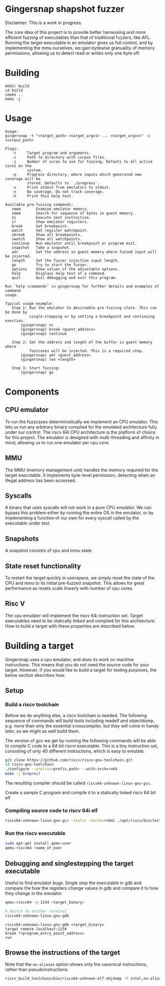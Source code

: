 Gingersnap shapshot fuzzer
==========================

Disclaimer: This is a work in progress.

The core idea of this project is to provide better harnessing and more efficient fuzzing
of executables than that of traditional fuzzers, like AFL. Running the target executable
in an emulator gives us full control, and by implementing the mmu ourselves, we gain
bytewise granuality of memory permissions, allowing us to detect read or writes only
one byte off.

# Building
```
mkdir build
cd build
cmake ..
make -j
```

# Usage
```
Usage:
gingersnap -t "<target_path> <target_argv1> ... <target_argvn>" -c <corpus_path>

Flags:
   -t     Target program and arguments.
   -c     Path to directory with corpus files.
   -j     Number of cores to use for fuzzing. Defauts to all active cores on the
          system.
   -p     Progress directory, where inputs which generated new coverage will be
          stored. Defaults to `./progress`.
   -v     Print stdout from emulators to stdout.
   -n     No coverage. Do not track coverage.
   -h     Print this help text.

Available pre-fuzzing commands:
   xmem       Examine emulator memory.
   smem       Search for sequence of bytes in guest memory.
   ni         Execute next instruction.
   ir         Show emulator registers.
   break      Set breakpoint.
   watch      Set register watchpoint.
   sbreak     Show all breakpoints.
   swatch     Show all watchpoints.
   continue   Run emulator until breakpoint or program exit.
   snapshot   Take a snapshot.
   adr        Set the address in guest memory where fuzzed input will be injected.
   length     Set the fuzzer injection input length.
   go         Try to start the fuzzer.
   options    Show values of the adjustable options.
   help       Displays help text of a command.
   quit       Quit debugging and exit this program.

Run `help <command>` in gingersnap for further details and examples of command
usage.

Typical usage example:
   Step 1: Run the emulator to desireable pre-fuzzing state. This can be done by
           single-stepping or by setting a breakpoint and continuing exection.
       (gingersnap) ni
       (gingersnap) break <guest_address>
       (gingersnap) continue

   Step 2: Set the address and length of the buffer in guest memory where
           fuzzcases will be injected. This is a required step.
       (gingersnap) adr <guest_address>
       (gingersnap) len <length>

   Step 3: Start fuzzing:
       (gingersnap) go
```

# Components

## CPU emulator
To run the fuzzcases deterministically we implement
an CPU emulator. This lets us run any arbitrary binary
compiled for the emulated architecture fully under
our control. The riscv 64i CPU architecture is the
platform of choice for this project. The emulator
is designed with multi-threading and affinity in mind,
allowing us to run one emulator per cpu core.

## MMU
The MMU (memory management unit) handles the memory required for the target executable.
It implements byte-level permission, detecting when an illegal address has been accessed.

## Syscalls
A binary that uses syscalls will not work in a pure CPU emulator.
We can bypass this problem either by running the entire OS in the
emulator, or by implementing a function of our own for every
syscall called by the executable under test.

## Snapshots
A snapshot consists of cpu and mmu state.

## State reset functionality
To restart the target quickly in userspace, we simply reset the state of the
CPU and mmu to its initial pre-fuzzed snapshot. This allows for great
performance as resets scale linearly with number of cpu cores.

## Risc V
The cpu emulator will implement the riscv 64i instruction set. Target
executables need to be statically linked and compiled for this architecture.
How to build a target with these properties are described below.

# Building a target
Gingersnap uses a cpu emulator, and does its work on machine instructions.
This means that you do not need the source code for your target. However,
if you would like to build a target for testing purposes, the below section
describes how.

## Setup

### Build a riscv toolchain
Before we do anything else, a riscv toolchain is needed. The following sequence
of commands will build tools including readelf and objectdump, e.g. more than
only the essential crosscompiler, but they will come in handy later, so we might
as well build them.

The version of gcc we get by running the following commands will be able to
compile C code to a 64 bit riscvi exacutable. This is a tiny instruction set,
consisting of only 40 different instructions, which is easy to emulate.

```bash
git clone https://github.com/riscv/riscv-gnu-toolchain.git
cd riscv-gnu-toolchain
./configure --prefix=<prefix_path> --with-arch=rv64
make -j $(nproc)
```

The resulting compiler should be called `riscv64-unknown-linux-gnu-gcc`.

Create a sample C program and compile it to a statically linked riscv 64
bit elf

### Compiling source code to riscv 64i elf

```bash
riscv64-unknown-linux-gnu-gcc -static -march=rv64i ./opt/riscv/bin/test.c -o <name_of_exe>
```

### Run the riscv executable
```bash
sudo apt-get install qemu-user
qemu-riscv64 <name_of_exe>
```

## Debugging and singlestepping the target executable

Useful to find emulator bugs. Single step the executable in gdb and compare the
how the registers change values in gdb and compare it to how they change in the
emulator.

```bash
qemu-riscv64 -g 1234 <target_binary>

# Switch to another terminal
riscv64-unknown-linux-gnu-gdb
```

```gdb
riscv64-unknown-linux-gnu-gdb <target_binary>
target remote localhost:1234
break *<program_entry_point_address>
run
```

## Browse the instructions of the target
Note that the `no-aliases` option shows only the canonical instructions, rather than
pseudoinstructions.

```bash
riscv_build_toolchain/bin/riscv64-unknown-elf-objdump -M intel,no-aliases -D ./target | less
```
